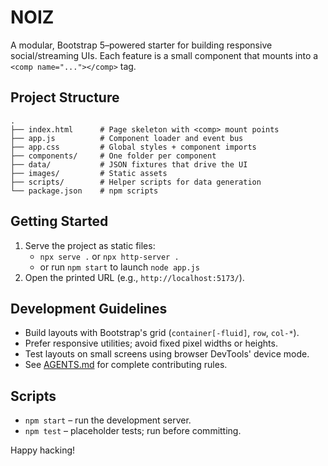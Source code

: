 # NOIZ

A modular, Bootstrap 5–powered starter for building responsive social/streaming UIs. Each feature is a small component that mounts into a `<comp name="..."></comp>` tag.

## Project Structure
```
.
├── index.html      # Page skeleton with <comp> mount points
├── app.js          # Component loader and event bus
├── app.css         # Global styles + component imports
├── components/     # One folder per component
├── data/           # JSON fixtures that drive the UI
├── images/         # Static assets
├── scripts/        # Helper scripts for data generation
└── package.json    # npm scripts
```

## Getting Started
1. Serve the project as static files:
   - `npx serve .` or `npx http-server .`
   - or run `npm start` to launch `node app.js`
2. Open the printed URL (e.g., `http://localhost:5173/`).

## Development Guidelines
- Build layouts with Bootstrap's grid (`container[-fluid]`, `row`, `col-*`).
- Prefer responsive utilities; avoid fixed pixel widths or heights.
- Test layouts on small screens using browser DevTools' device mode.
- See [AGENTS.md](AGENTS.md) for complete contributing rules.

## Scripts
- `npm start` – run the development server.
- `npm test` – placeholder tests; run before committing.

Happy hacking!
